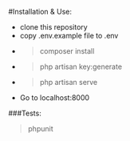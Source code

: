 #Installation & Use:
 
- clone this repository
- copy .env.example file to .env
- > composer install 
- > php artisan key:generate
- > php artisan serve
- Go to localhost:8000


###Tests: 
> phpunit 
